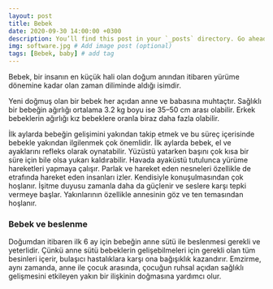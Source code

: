 ```yaml
---
layout: post
title: Bebek
date: 2020-09-30 14:00:00 +0300
description: You’ll find this post in your `_posts` directory. Go ahead and edit it and re-build the site to see your changes. # Add post description (optional)
img: software.jpg # Add image post (optional)
tags: [Bebek, baby] # add tag
---
```


Bebek, bir insanın en küçük hali olan doğum anından itibaren yürüme dönemine kadar olan zaman diliminde aldığı isimdir.

Yeni doğmuş olan bir bebek her açıdan anne ve babasına muhtaçtır. Sağlıklı bir bebeğin ağırlığı ortalama 3.2 kg boyu ise 35–50 cm arası olabilir. Erkek bebeklerin ağırlığı kız bebeklere oranla biraz daha fazla olabilir.

İlk aylarda bebeğin gelişimini yakından takip etmek ve bu süreç içerisinde bebekle yakından ilgilenmek çok önemlidir. İlk aylarda bebek, el ve ayaklarını refleks olarak oynatabilir. Yüzüstü yatarken başını çok kısa bir süre için bile olsa yukarı kaldırabilir. Havada ayaküstü tutulunca yürüme hareketleri yapmaya çalışır. Parlak ve hareket eden nesneleri özellikle de etrafında hareket eden insanları izler. Kendisiyle konuşulmasından çok hoşlanır. İşitme duyusu zamanla daha da güçlenir ve seslere karşı tepki vermeye başlar. Yakınlarının özellikle annesinin göz ve ten temasından hoşlanır.

### Bebek ve beslenme

Doğumdan itibaren ilk 6 ay için bebeğin anne sütü ile beslenmesi gerekli ve yeterlidir. Çünkü anne sütü bebeklerin gelişebilmeleri için gerekli olan tüm besinleri içerir, bulaşıcı hastalıklara karşı ona bağışıklık kazandırır. Emzirme, aynı zamanda, anne ile çocuk arasında, çocuğun ruhsal açıdan sağlıklı gelişmesini etkileyen yakın bir ilişkinin doğmasına yardımcı olur.
